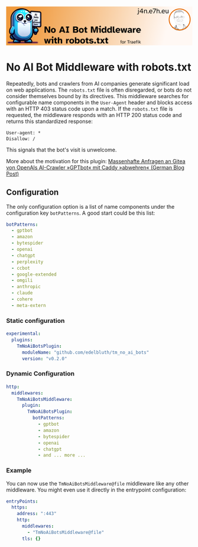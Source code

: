 ![No AI Bot Middleware with robots.txt for Traefik](./.assets/banner.png)

# No AI Bot Middleware with robots.txt

Repeatedly, bots and crawlers from AI companies generate significant load on web
applications. The `robots.txt` file is often disregarded, or bots do not consider
themselves bound by its directives. This middleware searches for configurable name
components in the `User-Agent` header and blocks access with an HTTP 403 status
code upon a match. If the `robots.txt` file is requested, the middleware responds
with an HTTP 200 status code and returns this standardized response:

```text  
User-agent: *  
Disallow: /  
```

This signals that the bot's visit is unwelcome.

More about the motivation for this plugin:
[Massenhafte Anfragen an Gitea von OpenAIs AI-Crawler »GPTbot« mit Caddy »abwehren« (German Blog Post)](https://j4n.e7h.eu/articles/2025-01-19-openai_chatgpt_gitea_vielzahl_requests)

## Configuration

The only configuration option is a list of name components under the configuration
key `botPatterns`. A good start could be this list:

```yaml
botPatterns:
  - gptbot
  - amazon
  - bytespider
  - openai
  - chatgpt
  - perplexity
  - ccbot
  - google-extended
  - omgili
  - anthropic
  - claude
  - cohere
  - meta-extern
```

### Static configuration

```yaml
experimental:
  plugins:
    TmNoAiBotsPlugin:
      moduleName: "github.com/edelbluth/tm_no_ai_bots"
      version: "v0.2.0"
```

### Dynamic Configuration

```yaml
http:
  middlewares:
    TmNoAiBotsMiddleware:
      plugin:
        TmNoAiBotsPlugin:
          botPatterns:
            - gptbot
            - amazon
            - bytespider
            - openai
            - chatgpt
            - and ... more ...
```

### Example

You can now use the `TmNoAiBotsMiddleware@file` middleware like any other
middleware. You might even use it directly in the entrypoint configuration:

```yaml
entryPoints:
  https:
    address: ":443"
    http:
      middlewares:
        - "TmNoAiBotsMiddleware@file"
      tls: {}
```
